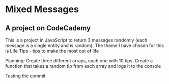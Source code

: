 # Mixed Messages
## A project on CodeCademy

This is a project in JavaScript to return 3 messages randomly (each message is a single entity and is random).
The theme I have chosen for this is Life Tips - tips to make the most out of life

Planning:
Create three different arrays, each one with 10 tips.
Create a function that takes a random tip from each array and logs it to the console

Testing the commit
